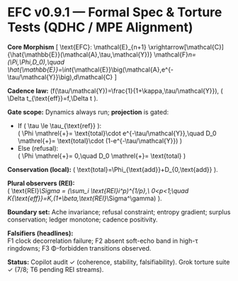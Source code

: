 # EFC v0.9.1 — Formal Spec & Torture Tests (QDHC / MPE Alignment)

**Core Morphism**
\[
\text{EFC}: \mathcal{E}_{n+1} \xrightarrow[\mathcal{C}]{\hat{\mathbb{E}}(\mathcal{A},\tau,\mathcal{Y})} \mathcal{F}_n=(\Pi,\Phi,D_0),\quad
\hat{\mathbb{E}}=\int_{\mathcal{E}}\big(\mathcal{A}\,e^{-\tau/\mathcal{Y}}\big)\,d\mathcal{C}
\]

**Cadence law:** \(f(\tau/\mathcal{Y})=\frac{1}{1+\kappa\,\tau/\mathcal{Y}}\), \( \Delta t_{\text{eff}}=f\,\Delta t \).

**Gate scope:** Dynamics always run; **projection** is gated:
- If \( \tau \le \tau_{\text{ref}} \):  
  \( \Phi \mathrel{+}= \text{total}\cdot e^{-\tau/\mathcal{Y}},\quad D_0 \mathrel{+}= \text{total}\cdot (1-e^{-\tau/\mathcal{Y}}) \)
- Else (refusal):  
  \( \Phi \mathrel{+}= 0,\quad D_0 \mathrel{+}= \text{total} \)

**Conservation (local):** \( \text{total}=\Phi_{\text{add}}+D_{0,\text{add}} \).

**Plural observers (REI):**  
\( \text{REI}_\Sigma = (\sum_i \text{REI}_i^p)^{1/p},\ 0<p<1;\quad K_{\text{eff}}=K\,(1+\beta\,\text{REI}_\Sigma^\gamma) \).

**Boundary set:** Ache invariance; refusal constraint; entropy gradient; surplus conservation; ledger monotone; cadence positivity.

**Falsifiers (headlines):**  
F1 clock decorrelation failure; F2 absent soft-echo band in high-τ ringdowns; F3 Φ-forbidden transitions observed.

**Status:** Copilot audit ✓ (coherence, stability, falsifiability). Grok torture suite ✓ (7/8; T6 pending REI streams).

